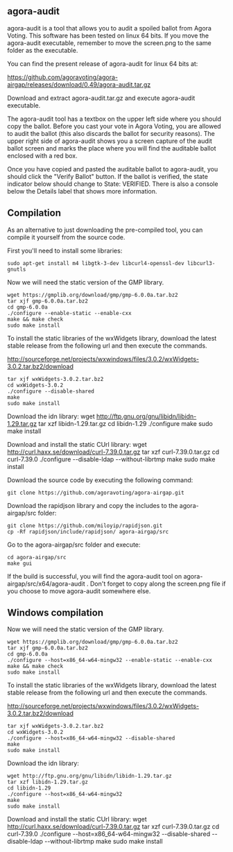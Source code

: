 ## agora-audit

agora-audit is a tool that allows you to audit a spoiled ballot from Agora Voting. This software has been tested on linux 64 bits. If you move the agora-audit executable, remember to move the screen.png to the same folder as the executable.

You can find the present release of agora-audit for linux 64 bits at: 

https://github.com/agoravoting/agora-airgap/releases/download/0.49/agora-audit.tar.gz

Download and extract agora-audit.tar.gz and execute agora-audit executable.

The agora-audit tool has a textbox on the upper left side where you should copy the ballot. Before you cast your vote in Agora Voting, you are allowed to audit the ballot (this also discards the ballot for security reasons). The upper right side of agora-audit shows you a screen capture of the audit ballot screen and marks the place where you will find the auditable ballot enclosed with a red box.

Once you have copied and pasted the auditable ballot to agora-audit, you should click the "Verify Ballot" button. If the ballot is verified, the state indicator below should change to State: VERIFIED. There is also a console below the Details label that shows more information.

## Compilation

As an alternative to just downloading the pre-compiled tool, you can compile it yourself from the source code. 

First you'll need to install some libraries:

    sudo apt-get install m4 libgtk-3-dev libcurl4-openssl-dev libcurl3-gnutls

Now we will need the static version of the GMP library.

    wget https://gmplib.org/download/gmp/gmp-6.0.0a.tar.bz2
    tar xjf gmp-6.0.0a.tar.bz2
    cd gmp-6.0.0a
    ./configure --enable-static --enable-cxx
    make && make check
    sudo make install


To install the static libraries of the wxWidgets library, download the latest stable release from the following url and then execute the commands.

http://sourceforge.net/projects/wxwindows/files/3.0.2/wxWidgets-3.0.2.tar.bz2/download

    tar xjf wxWidgets-3.0.2.tar.bz2
    cd wxWidgets-3.0.2
    ./configure --disable-shared
    make
    sudo make install
    
Download the idn library:
    wget http://ftp.gnu.org/gnu/libidn/libidn-1.29.tar.gz
    tar xzf libidn-1.29.tar.gz
    cd libidn-1.29
    ./configure
    make
    sudo make install
    
Download and install the static CUrl library:
    wget http://curl.haxx.se/download/curl-7.39.0.tar.gz
    tar xzf curl-7.39.0.tar.gz
    cd curl-7.39.0
    ./configure  --disable-ldap --without-librtmp
    make
    sudo make install

Download the source code by executing the following command:

    git clone https://github.com/agoravoting/agora-airgap.git
    
Download the rapidjson library and copy the includes to the agora-airgap/src folder:

    git clone https://github.com/miloyip/rapidjson.git
    cp -Rf rapidjson/include/rapidjson/ agora-airgap/src

Go to the agora-airgap/src folder and execute:

    cd agora-airgap/src
    make gui
    
If the build is successful, you will find the agora-audit tool on agora-airgap/src/x64/agora-audit . Don't forget to copy along the screen.png file if you choose to move agora-audit somewhere else.

## Windows compilation

Now we will need the static version of the GMP library.

    wget https://gmplib.org/download/gmp/gmp-6.0.0a.tar.bz2
    tar xjf gmp-6.0.0a.tar.bz2
    cd gmp-6.0.0a
    ./configure --host=x86_64-w64-mingw32 --enable-static --enable-cxx
    make && make check
    sudo make install

To install the static libraries of the wxWidgets library, download the latest stable release from the following url and then execute the commands.

http://sourceforge.net/projects/wxwindows/files/3.0.2/wxWidgets-3.0.2.tar.bz2/download

    tar xjf wxWidgets-3.0.2.tar.bz2
    cd wxWidgets-3.0.2
    ./configure --host=x86_64-w64-mingw32 --disable-shared
    make
    sudo make install
    
Download the idn library:

    wget http://ftp.gnu.org/gnu/libidn/libidn-1.29.tar.gz
    tar xzf libidn-1.29.tar.gz
    cd libidn-1.29
    ./configure --host=x86_64-w64-mingw32
    make
    sudo make install
    
Download and install the static CUrl library:
    wget http://curl.haxx.se/download/curl-7.39.0.tar.gz
    tar xzf curl-7.39.0.tar.gz
    cd curl-7.39.0
    ./configure  --host=x86_64-w64-mingw32 --disable-shared --disable-ldap --without-librtmp
    make
    sudo make install

    


